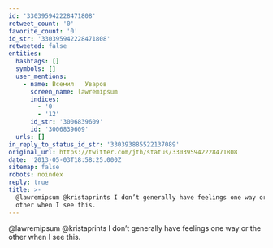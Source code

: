 ```yaml
---
id: '330395942228471808'
retweet_count: '0'
favorite_count: '0'
id_str: '330395942228471808'
retweeted: false
entities:
  hashtags: []
  symbols: []
  user_mentions:
    - name: Всемил   Уваров
      screen_name: lawremipsum
      indices:
        - '0'
        - '12'
      id_str: '3006839609'
      id: '3006839609'
  urls: []
in_reply_to_status_id_str: '330393885522137089'
original_url: https://twitter.com/jth/status/330395942228471808
date: '2013-05-03T18:58:25.000Z'
sitemap: false
robots: noindex
reply: true
title: >-
  @lawremipsum @kristaprints I don’t generally have feelings one way or the
  other when I see this.
---
```


@lawremipsum @kristaprints I don’t generally have feelings one way or the other when I see this.